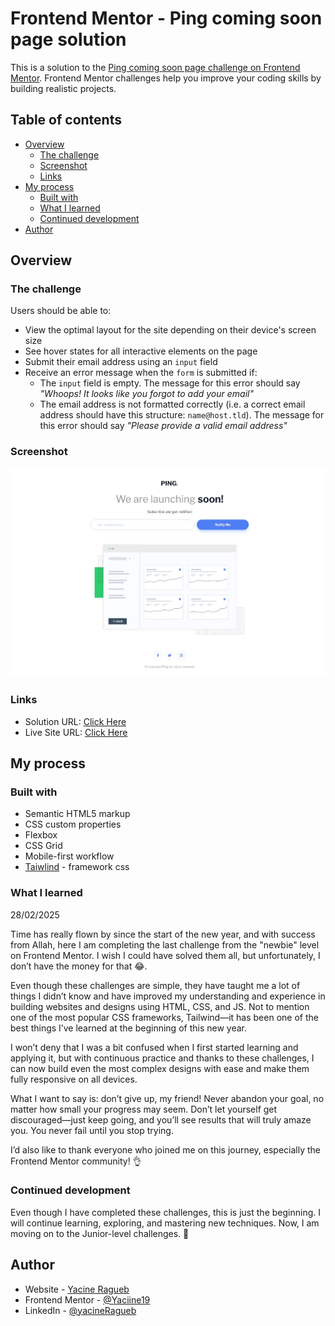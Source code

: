 # Frontend Mentor - Ping coming soon page solution

This is a solution to the [Ping coming soon page challenge on Frontend Mentor](https://www.frontendmentor.io/challenges/ping-single-column-coming-soon-page-5cadd051fec04111f7b848da). Frontend Mentor challenges help you improve your coding skills by building realistic projects. 

## Table of contents

- [Overview](#overview)
  - [The challenge](#the-challenge)
  - [Screenshot](#screenshot)
  - [Links](#links)
- [My process](#my-process)
  - [Built with](#built-with)
  - [What I learned](#what-i-learned)
  - [Continued development](#continued-development)
- [Author](#author)

## Overview

### The challenge

Users should be able to:

- View the optimal layout for the site depending on their device's screen size
- See hover states for all interactive elements on the page
- Submit their email address using an `input` field
- Receive an error message when the `form` is submitted if:
	- The `input` field is empty. The message for this error should say *"Whoops! It looks like you forgot to add your email"*
	- The email address is not formatted correctly (i.e. a correct email address should have this structure: `name@host.tld`). The message for this error should say *"Please provide a valid email address"*

### Screenshot

![](images/screenshot.jpeg)

### Links

- Solution URL: [Click Here](https://github.com/Yaciine19/Frontend-challenge-3/tree/master/ping-coming-soon-page-master)
- Live Site URL: [Click Here](https://ping-coming-page-challenge-3.vercel.app/)

## My process

### Built with

- Semantic HTML5 markup
- CSS custom properties
- Flexbox
- CSS Grid
- Mobile-first workflow
- [Taiwlind](https://tailwindcss.com/) - framework css

### What I learned

28/02/2025

Time has really flown by since the start of the new year, and with success from Allah, here I am completing the last challenge from the "newbie" level on Frontend Mentor. I wish I could have solved them all, but unfortunately, I don’t have the money for that 😂.

Even though these challenges are simple, they have taught me a lot of things I didn’t know and have improved my understanding and experience in building websites and designs using HTML, CSS, and JS. Not to mention one of the most popular CSS frameworks, Tailwind—it has been one of the best things I’ve learned at the beginning of this new year.

I won’t deny that I was a bit confused when I first started learning and applying it, but with continuous practice and thanks to these challenges, I can now build even the most complex designs with ease and make them fully responsive on all devices.

What I want to say is: don’t give up, my friend! Never abandon your goal, no matter how small your progress may seem. Don’t let yourself get discouraged—just keep going, and you’ll see results that will truly amaze you. You never fail until you stop trying.

I’d also like to thank everyone who joined me on this journey, especially the Frontend Mentor community! 👌

### Continued development

Even though I have completed these challenges, this is just the beginning. I will continue learning, exploring, and mastering new techniques. Now, I am moving on to the Junior-level challenges. 🚀

## Author

- Website - [Yacine Ragueb](https://yacineragueb.vercel.app/)
- Frontend Mentor - [@Yaciine19](https://www.frontendmentor.io/profile/Yaciine19)
- LinkedIn - [@yacineRagueb](https://www.linkedin.com/in/yacine-ragueb-8033a9302/)
